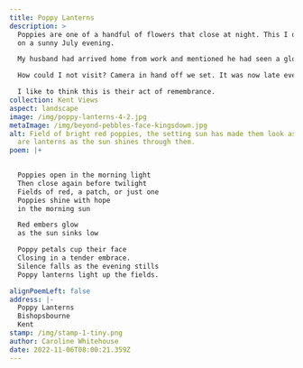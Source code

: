 ```yaml
---
title: Poppy Lanterns
description: >
  Poppies are one of a handful of flowers that close at night. This I discovered
  on a sunny July evening.

  My husband had arrived home from work and mentioned he had seen a glorious field of poppies on his travels. 

  How could I not visit? Camera in hand off we set. It was now late evening and we found the field to be bathed in the last of the setting sun's golden rays. Most of the poppies had closed up shop for the day, it is apparently what they do and in this seemingly simple act, the field appeared to glow with little red lights. How enchanting. 

  I like to think this is their act of remembrance.
collection: Kent Views
aspect: landscape
image: /img/poppy-lanterns-4-2.jpg
metaImage: /img/beyond-pebbles-face-kingsdown.jpg
alt: Field of bright red poppies, the setting sun has made them look as if they
  are lanterns as the sun shines through them.
poem: |+
  

  Poppies open in the morning light
  Then close again before twilight
  Fields of red, a patch, or just one
  Poppies shine with hope
  in the morning sun

  Red embers glow
  as the sun sinks low 

  Poppy petals cup their face
  Closing in a tender embrace.
  Silence falls as the evening stills
  Poppy lanterns light up the fields.

alignPoemLeft: false
address: |-
  Poppy Lanterns
  Bishopsbourne
  Kent
stamp: /img/stamp-1-tiny.png
author: Caroline Whitehouse
date: 2022-11-06T08:00:21.359Z
---
```

